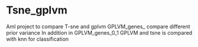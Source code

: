 # Tsne_gplvm
Aml project to compare T-sne and gplvm
GPLVM_genes_ compare different prior variance
In addition in GPLVM_genes_0_1 GPLVM and tsne is compared with knn for classification
